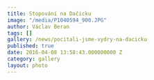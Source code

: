 ```yaml
---
title: Stopování na Dačicku
image: "/media/P1040594_900.JPG"
author: Václav Beran
tags: []
gallery: /news/pocitali-jsme-vydry-na-dacicku
published: true
date: 2016-04-08 13:58:43.000000000 Z
category: gallery
layout: photo
---
```

